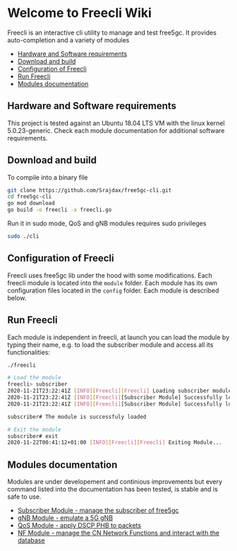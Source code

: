 # Welcome to Freecli Wiki

Freecli is an interactive cli utility to manage and test free5gc. It provides auto-completion and a variety of modules

- [Hardware and Software requirements](#hardware-and-software-requirements)
- [Download and build](#download-and-build)
- [Configuration of Freecli](#configuration-of-freecli)
- [Run Freecli](#run-freecli)
- [Modules documentation](#modules-documentation)

## Hardware and Software requirements

This project is tested against an Ubuntu 18.04 LTS VM with the linux kernel 5.0.23-generic. Check each module documentation for additional software requirements.

## Download and build

To compile into a binary file

``` bash
git clone https://github.com/Srajdax/free5gc-cli.git
cd free5gc-cli
go mod download
go build -o freecli -x freecli.go
```

Run it in sudo mode, QoS and gNB modules requires sudo privileges

```bash
sudo ./cli
```

## Configuration of Freecli

Freecli uses free5gc lib under the hood with some modifications. Each freecli module is located into the `module` folder. Each module has its own configuration files located in the `config` folder. Each module is described below.

## Run Freecli

Each module is independent in freecli, at launch you can load the module by typing their name, e.g. to load the subscriber module and access all its functionalities:

```bash
./freecli

# Load the module
freecli> subscriber
2020-11-21T23:22:41Z [INFO][Freecli][Freecli] Loading subscriber module...
2020-11-21T23:22:41Z [INFO][Freecli][Subscriber Module] Successfully load module configuration config/subscriber.yaml
2020-11-21T23:22:41Z [INFO][Freecli][Subscriber Module] Successfully load ue configuration config/subscriber_ue.yaml

subscriber# The module is successfuly loaded

# Exit the module
subscriber# exit
2020-11-22T00:41:12+01:00 [INFO][Freecli][Freecli] Exiting Module...
```

## Modules documentation

Modules are under developement and continious improvements but every command listed into the documentation has been tested, is stable and is safe to use.

- [Subscriber Module - manage the subscriber of free5gc](https://github.com/Srajdax/free5gc-cli/wiki/Subscriber-Module)
- [gNB Module - emulate a 5G gNB](https://github.com/Srajdax/free5gc-cli/wiki/gNB-Module)
- [QoS Module - apply DSCP PHB to packets](https://github.com/Srajdax/free5gc-cli/wiki/QoS-Module)
- [NF Module - manage the CN Network Functions and interact with the database](https://github.com/Srajdax/free5gc-cli/wiki/NF-Module)